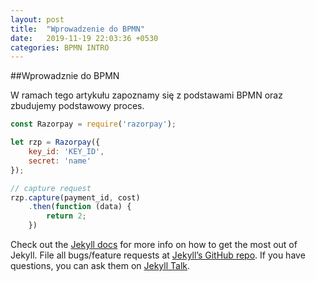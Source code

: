 ```yaml
---
layout: post
title:  "Wprowadzenie do BPMN"
date:   2019-11-19 22:03:36 +0530
categories: BPMN INTRO
---
```

##Wprowadznie do BPMN

W ramach tego artykułu zapoznamy się z podstawami BPMN oraz zbudujemy podstawowy proces.

```javascript
const Razorpay = require('razorpay');

let rzp = Razorpay({
	key_id: 'KEY_ID',
	secret: 'name'
});

// capture request
rzp.capture(payment_id, cost)
	.then(function (data) {
		return 2;
	})
```

Check out the [Jekyll docs][jekyll-docs] for more info on how to get the most out of Jekyll. File all bugs/feature requests at [Jekyll’s GitHub repo][jekyll-gh]. If you have questions, you can ask them on [Jekyll Talk][jekyll-talk].

[jekyll-docs]: https://jekyllrb.com/docs/home
[jekyll-gh]:   https://github.com/jekyll/jekyll
[jekyll-talk]: https://talk.jekyllrb.com/
